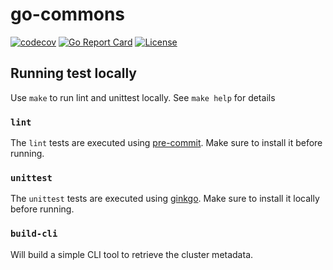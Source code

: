 # go-commons

[![codecov](https://codecov.io/github/cloud-bulldozer/go-commons/branch/main/graph/badge.svg?token=CFPW1UV7FO)](https://codecov.io/github/cloud-bulldozer/go-commons)
[![Go Report Card](https://goreportcard.com/badge/github.com/cloud-bulldozer/go-commons)](https://goreportcard.com/report/github.com/cloud-bulldozer/go-commons)
[![License](https://img.shields.io/badge/License-Apache%202.0-blue.svg)](https://opensource.org/licenses/Apache-2.0)

## Running test locally
Use `make` to run lint and unittest locally. See `make help` for details

### `lint`
The `lint` tests are executed using [pre-commit](https://pre-commit.com/).
Make sure to install it before running.

### `unittest`
The `unittest` tests are executed using [ginkgo](https://onsi.github.io/ginkgo/).
Make sure to install it locally before running.

### `build-cli`
Will build a simple CLI tool to retrieve the cluster metadata.